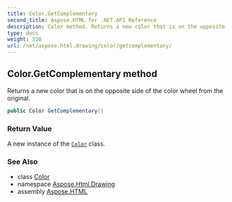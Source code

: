 ```yaml
---
title: Color.GetComplementary
second_title: Aspose.HTML for .NET API Reference
description: Color method. Returns a new color that is on the opposite side of the color wheel from the original
type: docs
weight: 310
url: /net/aspose.html.drawing/color/getcomplementary/
---
```

## Color.GetComplementary method

Returns a new color that is on the opposite side of the color wheel from the original.

```csharp
public Color GetComplementary()
```

### Return Value

A new instance of the [`Color`](../) class.

### See Also

* class [Color](../)
* namespace [Aspose.Html.Drawing](../../color/)
* assembly [Aspose.HTML](../../../)
